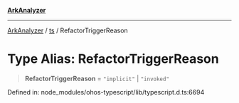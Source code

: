 [**ArkAnalyzer**](../../../../README.md)

***

[ArkAnalyzer](../../../../globals.md) / [ts](../README.md) / RefactorTriggerReason

# Type Alias: RefactorTriggerReason

> **RefactorTriggerReason** = `"implicit"` \| `"invoked"`

Defined in: node\_modules/ohos-typescript/lib/typescript.d.ts:6694
